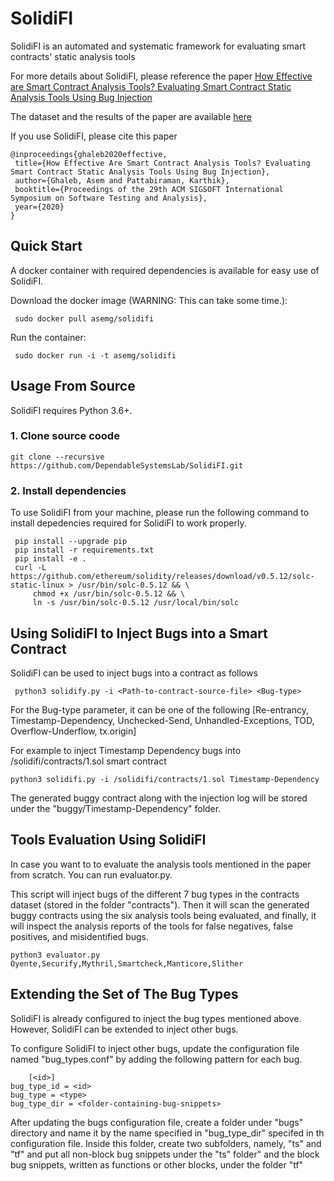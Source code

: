 # SolidiFI
SolidiFI is an automated and systematic framework for evaluating smart contracts' static analysis tools

For more details about SolidiFI, please reference the paper  [How Effective are Smart Contract Analysis Tools? Evaluating Smart Contract Static Analysis Tools Using Bug Injection](http://blogs.ubc.ca/karthik/2020/05/22/how-effective-are-smart-contract-static-analysis-tools-evaluating-smart-contract-static-analysis-tools-using-bug-injection/)

The dataset and the results of the paper are available [here](https://github.com/DependableSystemsLab/SolidiFI-benchmark)

If you use SolidiFI, please cite this paper

 ```
@inproceedings{ghaleb2020effective,
  title={How Effective Are Smart Contract Analysis Tools? Evaluating Smart Contract Static Analysis Tools Using Bug Injection},
  author={Ghaleb, Asem and Pattabiraman, Karthik},
  booktitle={Proceedings of the 29th ACM SIGSOFT International Symposium on Software Testing and Analysis},
  year={2020}
}
  ```
## Quick Start
 A docker container with required dependencies is available for easy use of SolidiFI. 
 
  Download the docker image (WARNING: This can take some time.):
  ```
   sudo docker pull asemg/solidifi
  ```
  
   Run the container:
  ```
   sudo docker run -i -t asemg/solidifi
  ```
 ## Usage From Source
 
 SolidiFI requires Python 3.6+. 
   
 ### 1. Clone source coode
   
   ```
   git clone --recursive https://github.com/DependableSystemsLab/SolidiFI.git
   ```
 
  ### 2. Install dependencies

 To use SolidiFI from your machine, please run the following command to install depedencies required for SolidiFI to work properly.
 
   ```
    pip install --upgrade pip
    pip install -r requirements.txt
    pip install -e .
    curl -L https://github.com/ethereum/solidity/releases/download/v0.5.12/solc-static-linux > /usr/bin/solc-0.5.12 && \
        chmod +x /usr/bin/solc-0.5.12 && \
        ln -s /usr/bin/solc-0.5.12 /usr/local/bin/solc
   ```
   
## Using SolidiFI to Inject Bugs into a Smart Contract
 SolidiFI can be used to inject bugs into a contract as follows 
   
  ```
   python3 solidify.py -i <Path-to-contract-source-file> <Bug-type>
  ```
  For the Bug-type parameter, it can be one of the following
	[Re-entrancy, Timestamp-Dependency, Unchecked-Send, Unhandled-Exceptions, TOD, Overflow-Underflow, tx.origin]
  
   For example to inject Timestamp Dependency bugs into /solidifi/contracts/1.sol smart contract 
  
  ```
  python3 solidifi.py -i /solidifi/contracts/1.sol Timestamp-Dependency
  ```
    
  The generated buggy contract along with the injection log will be stored under the "buggy/Timestamp-Dependency" folder.
  
  ## Tools Evaluation Using SolidiFI 
   
   In case you want to to evaluate the analysis tools mentioned in the paper from scratch. You can run  evaluator.py.
   
   This script will inject bugs of the different 7 bug types in the contracts dataset (stored in the folder "contracts"). Then it will scan the generated buggy contracts using the six analysis tools being evaluated, and finally, it will inspect the analysis reports of the tools for false negatives, false positives, and misidentified bugs.
   
   ```
   python3 evaluator.py Oyente,Securify,Mythril,Smartcheck,Manticore,Slither
   ``` 
  
   ## Extending the Set of The Bug Types
   
   SolidiFI is already configured to inject the bug types mentioned above. However, SolidiFI can be extended to inject other bugs.
   
   To configure SolidiFI to inject other bugs, update the configuration file named "bug_types.conf" by adding the following pattern for  each bug.
   
        [<id>]
	bug_type_id = <id>
	bug_type = <type>
	bug_type_dir = <folder-containing-bug-snippets>

   After updating the bugs configuration file, create a folder under "bugs" directory and name it by the name specified in "bug_type_dir" specifed in th configuration file. Inside this folder, create two subfolders, namely, "ts" and "tf" and put all non-block bug snippets under the "ts" folder" and the block bug snippets, written as functions or other blocks, under the folder "tf"
